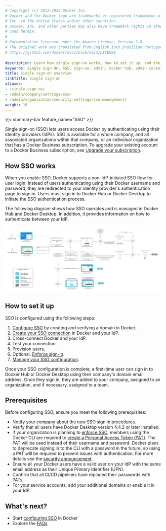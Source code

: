 ```yaml
---
# Copyright (c) 2013-2025 Docker Inc.
# Docker and the Docker logo are trademarks or registered trademarks of Docker,
# Inc. in the United States and/or other countries.
# Docker, Inc. and other parties may also have trademark rights in other terms
# used herein.
#
# Documentation licensed under the Apache License, Version 2.0.
# The original work was translated from English into Brazilian Portuguese.
# https://github.com/docker/docs/blob/main/LICENSE

description: Learn how single sign-on works, how to set it up, and the required SSO attributes.
keywords: Single Sign-On, SSO, sign-on, admin, docker hub, admin console, security
title: Single sign-on overview
linkTitle: Single sign-on
aliases:
- /single-sign-on/
- /admin/company/settings/sso/
- /admin/organization/security-settings/sso-management/
weight: 10
---
```

{{< summary-bar feature_name="SSO" >}}

Single sign-on (SSO) lets users access Docker by authenticating using their identity providers (IdPs). SSO is available for a whole company, and all associated organizations within that company, or an individual organization that has a Docker Business subscription. To upgrade your existing account to a Docker Business subscription, see [Upgrade your subscription](/subscription/upgrade/).

## How SSO works

When you enable SSO, Docker supports a non-IdP-initiated SSO flow for user login. Instead of users authenticating using their Docker username and password, they are redirected to your identity provider's authentication page to sign in. Users must sign in to Docker Hub or Docker Desktop to initiate the SSO authentication process.

The following diagram shows how SSO operates and is managed in Docker Hub and Docker Desktop. In addition, it provides information on how to authenticate between your IdP.

![SSO architecture](images/SSO.png)

## How to set it up

SSO is configured using the following steps:
1. [Configure SSO](../single-sign-on/configure.md) by creating and verifying a domain in Docker.
2. [Create your SSO connection](../single-sign-on/connect.md) in Docker and your IdP.
3. Cross-connect Docker and your IdP.
4. Test your connection.
5. Provision users.
6. Optional. [Enforce sign-in](../enforce-sign-in/_index.md).
7. [Manage your SSO configuration](../single-sign-on/manage.md).

Once your SSO configuration is complete, a first-time user can sign in to Docker Hub or Docker Desktop using their company's domain email address. Once they sign in, they are added to your company, assigned to an organization, and if necessary, assigned to a team.

## Prerequisites

Before configuring SSO, ensure you meet the following prerequisites:
* Notify your company about the new SSO sign in procedures.
* Verify that all users have Docker Desktop version 4.4.2 or later installed.
* If your organization is planning to [enforce SSO](/manuals/security/for-admins/single-sign-on/connect.md#optional-enforce-sso), members using the Docker CLI are required to [create a Personal Access Token (PAT)](/docker-hub/access-tokens/). The PAT will be used instead of their username and password. Docker plans to deprecate signing in to the CLI with a password in the future, so using a PAT will be required to prevent issues with authentication. For more details see the [security announcement](/security/security-announcements/#deprecation-of-password-logins-on-cli-when-sso-enforced).
* Ensure all your Docker users have a valid user on your IdP with the same email address as their Unique Primary Identifier (UPN).
* Confirm that all CI/CD pipelines have replaced their passwords with PATs.
* For your service accounts, add your additional domains or enable it in your IdP.

## What's next?

- Start [configuring SSO](../../for-admins/single-sign-on/configure.md) in Docker
- Explore the [FAQs](../../../security/faqs/single-sign-on/_index.md)
